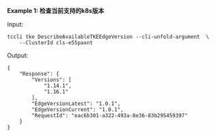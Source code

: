 **Example 1: 检查当前支持的k8s版本**



Input: 

```
tccli tke DescribeAvailableTKEEdgeVersion --cli-unfold-argument  \
    --ClusterId cls-e55paxnt
```

Output: 
```
{
    "Response": {
        "Versions": [
            "1.14.1",
            "1.16.1"
        ],
        "EdgeVersionLatest": "1.0.1",
        "EdgeVersionCurrent": "1.0.1",
        "RequestId": "eac6b301-a322-493a-8e36-83b295459397"
    }
}
```

